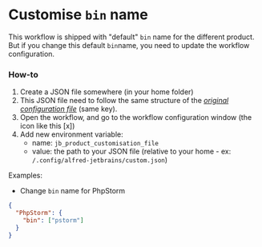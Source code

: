 # Customise `bin` name

This workflow is shipped with "default" `bin` name for the different product. But if you change this default `bin`name, you need to update the workflow configuration.

### How-to

1. Create a JSON file somewhere (in your home folder)
2. This JSON file need to follow the same structure of the _[original configuration file](https://github.com/bchatard/alfred-jetbrains/blob/master/src/products.json)_ (same key).
3. Open the workflow, and go to the workflow configuration window (the icon like this [x])
4. Add new environment variable:
   - name: `jb_product_customisation_file`
   - value: the path to your JSON file (relative to your home - ex: `/.config/alfred-jetbrains/custom.json`)

Examples:

- Change `bin` name for PhpStorm

```json
{
  "PhpStorm": {
    "bin": ["pstorm"]
  }
}
```
